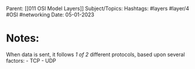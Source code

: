 
Parent: [[011 OSI Model Layers]]
Subject/Topics: 
Hashtags: #layers #layer/4 #OSI #networking 
Date: 05-01-2023

# Notes:

When data is sent, it follows *1 of 2* different protocols, based upon several factors:
	- TCP
	- UDP